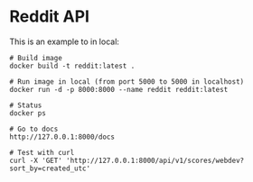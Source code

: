 # Reddit API

This is an example to in local:
````shell
# Build image
docker build -t reddit:latest .

# Run image in local (from port 5000 to 5000 in localhost)
docker run -d -p 8000:8000 --name reddit reddit:latest

# Status
docker ps

# Go to docs
http://127.0.0.1:8000/docs

# Test with curl
curl -X 'GET' 'http://127.0.0.1:8000/api/v1/scores/webdev?sort_by=created_utc'
  
````
